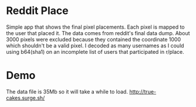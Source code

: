# Reddit Place
Simple app that shows the final pixel placements. Each pixel is mapped
to the user that placed it. The data comes from reddit's final data
dump. About 3000 pixels were excluded because they contained the coordinate
1000 which shouldn't be a valid pixel. I decoded as many usernames as I
could using b64(sha1) on an incomplete list of users that participated
in r/place.

[logo]: ./dist/reddit-place-example.png "reddit place"

# Demo
The data file is 35Mb so it will take a while to load.
http://true-cakes.surge.sh/
